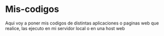 # Mis-codigos
Aqui voy a poner mis codigos de distintas aplicaciones o paginas web que realice, las ejecuto en mi servidor local o en una host web
